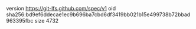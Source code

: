 version https://git-lfs.github.com/spec/v1
oid sha256:bd9ef6ddecae1ec9b696ba7cbd6df3419bb021b15e499738b72bbad963395fbc
size 4732
